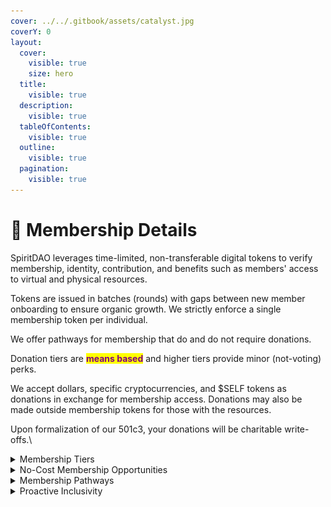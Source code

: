 ```yaml
---
cover: ../../.gitbook/assets/catalyst.jpg
coverY: 0
layout:
  cover:
    visible: true
    size: hero
  title:
    visible: true
  description:
    visible: true
  tableOfContents:
    visible: true
  outline:
    visible: true
  pagination:
    visible: true
---
```


# 🦸 Membership Details

SpiritDAO leverages time-limited, non-transferable digital tokens to verify membership, identity, contribution, and benefits such as members' access to virtual and physical resources.&#x20;

Tokens are issued in batches (rounds) with gaps between new member onboarding to ensure organic growth. We strictly enforce a single membership token per individual.

We offer pathways for membership that do and do not require donations.&#x20;

Donation tiers are <mark style="color:purple;">**means based**</mark> and higher tiers provide minor (not-voting) perks.

We accept dollars, specific cryptocurrencies, and $SELF tokens as donations in exchange for membership access. Donations may also be made outside membership tokens for those with the resources.

Upon formalization of our 501c3, your donations will be charitable write-offs.\


<details>

<summary>Membership Tiers</summary>

Each membership tier represents unique access and agency within the SpiritDAO ecosystem. **100%** of all membership sales support the SpiritDAO community treasury.

You can donate to receive a membership at [<mark style="color:yellow;">https://join.spiritdao.org.</mark> ](https://join.spiritdao.org)

![](../../.gitbook/assets/advocate.jpg)

### Tier 4 - Advocate

* Four (4) Month Membership
* Members-only Community Access
* Members-only Content & Resources
* Collaboration Hub Access
* Unique Artifact Access
* 0.01 Eth / $20 USD

![](../../.gitbook/assets/embrace.jpg)

### Tier 3 - Embrace

* One (1) Year Membership
* Advocate Benefits +
* Collaboration Hub Agency / Bounty Participation
* 0.111 Eth / $200 USD

![](../../.gitbook/assets/become.jpg)

### Tier 2 - Become

* One (1) Year Membership
* Embrace Benefits +
* Priority Events Access
* 1.11 Eth / $2000 USD

![](../../.gitbook/assets/catalyst.jpg)

### Tier 1 - Catalyze

* One (1) Year Membership
* Become Benefits +
* Priority Event Input
* 4.2 Eth / $7500 USD



🚨 Membership donations are _non-refundable._

</details>

<details>

<summary>No-Cost Membership Opportunities</summary>

SpiritDAO is an inclusive community. We recognize that every individual has inherited a unique set of circumstances, and that want to ensure pathways to access outside of capital.&#x20;

![](../../.gitbook/assets/curious.jpg)

## Proof of Curiosity

This free membership tier provides users 30 days to complete SpiritDAO's [<mark style="color:yellow;">Onboarding Process</mark>](https://app.charmverse.io/spiritdao/page-7514451482475966)<mark style="color:yellow;">.</mark>&#x20;

Upon successful completion of onboarding, PoC members will be airdropped a one-time no cost [<mark style="color:yellow;">**Advocate**</mark>](membership-details.md#membership-tiers) membership token. All standard benefits, restrictions, and length of membership token will apply.&#x20;

All membership tokens are available for purchase with [<mark style="color:yellow;">$SELF</mark>](usdself-tokens.md), so members have the capacity to perpetually earn no-cost membership through their contributions to SpiritDAO.

</details>

<details>

<summary>Membership Pathways</summary>

SpiritDAO membership contains two potential pathways for members to explore depending on their desired level of engagement.

<mark style="color:green;">**Supporting Members**</mark> represent all token-holding members of the SpiritDAO community. Supporting members possess a wide range of access and agency within the DAO and serve to further our shared efforts in a variety of directions. Supporting members have not completed SpiritDAO's [<mark style="color:yellow;">onboarding process</mark>](https://app.charmverse.io/spiritdao/page-7514451482475966) and do not possess governance rights.

<mark style="color:green;">**Verified Members**</mark> are individuals who complete our [<mark style="color:yellow;">onboarding process</mark>](https://app.charmverse.io/spiritdao/page-7514451482475966)<mark style="color:yellow;">.</mark>  Voting and governance rights are reserved for our verified members. Governance at SpiritDAO is a privilege and responsibility. Verified Members must remain active in our community to retain their status. Formal onboarding support helps members understand the "why" and "how" behind our philosophy, practice, and purpose and adds a layer of Sybil resistance.&#x20;



SpiritDAO offers ample pathways for contribution irrespective of your choice to formally onboard or not.

![](../../.gitbook/assets/chooseyourspiritdaopath.png)

</details>

<details>

<summary>Proactive Inclusivity</summary>

At SpiritDAO we embrace [<mark style="color:yellow;">core values</mark>](../vision-and-message/core-values.md) to align us with the [<mark style="color:yellow;">single truth</mark>](../vision-and-message/the-single-truth.md) and [<mark style="color:yellow;">relational universe</mark>](../vision-and-message/the-relational-universe.md). &#x20;

Our commitment to equity in our interpersonal and systemic relationships demands that we include the voices of those who would otherwise have no access to us, prioritizing the presently disenfranchised. A portion (TBD) of each membership round will be set aside to support outreach and community building.

</details>
